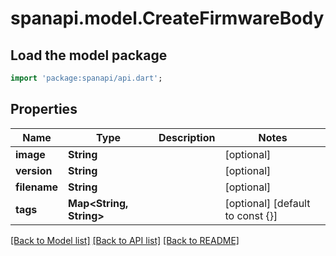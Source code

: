 # spanapi.model.CreateFirmwareBody

## Load the model package
```dart
import 'package:spanapi/api.dart';
```

## Properties
Name | Type | Description | Notes
------------ | ------------- | ------------- | -------------
**image** | **String** |  | [optional] 
**version** | **String** |  | [optional] 
**filename** | **String** |  | [optional] 
**tags** | **Map<String, String>** |  | [optional] [default to const {}]

[[Back to Model list]](../README.md#documentation-for-models) [[Back to API list]](../README.md#documentation-for-api-endpoints) [[Back to README]](../README.md)


